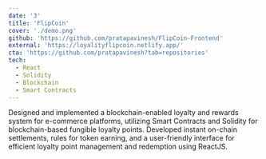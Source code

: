 ```yaml
---
date: '3'
title: 'FlipCoin'
cover: './demo.png'
github: 'https://github.com/pratapavinesh/FlipCoin-Frontend'
external: 'https://loyalityflipcoin.netlify.app/'
cta: 'https://github.com/pratapavinesh?tab=repositories'
tech:
  - React
  - Solidity
  - Blockchain
  - Smart Contracts
---
```


Designed and implemented a blockchain-enabled loyalty and rewards system for e-commerce platforms, utilizing Smart Contracts and Solidity for blockchain-based fungible loyalty points. Developed instant on-chain settlements, rules for token earning, and a user-friendly interface for efficient loyalty point management and redemption using ReactJS.
